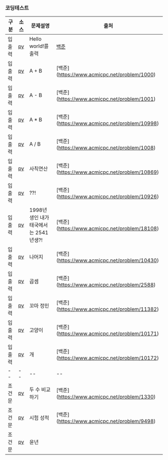 ### 코딩테스트
| 구분 | 소스 | 문제설명 | 출처 |
| -- | -- | -- | -- |
| 입출력 | [py](./codingtests/chapter01/2557.py) | Hello world!를 출력 | [백준](https://www.acmicpc.net/problem/2557)|
| 입출력 | [py](./codingtests/chapter01/1000.py) | A + B | [백준] (https://www.acmicpc.net/problem/1000) |
| 입출력 | [py](./codingtests/chapter01/1001.py) | A - B | [백준] (https://www.acmicpc.net/problem/1001) |
| 입출력 | [py](./codingtests/chapter01/10998.py) | A * B | [백준] (https://www.acmicpc.net/problem/10998) |
| 입출력 | [py](./codingtests/chapter01/1008.py) | A / B | [백준] (https://www.acmicpc.net/problem/1008) |
| 입출력 | [py](./codingtests/chapter01/10869.py) | 사칙연산 | [백준] (https://www.acmicpc.net/problem/10869) |
| 입출력 | [py](./codingtests/chapter01/10926.py) | ??! | [백준] (https://www.acmicpc.net/problem/10926) |
| 입출력 | [py](./codingtests/chapter01/18108.py) | 1998년생인 내가 태국에서는 2541년생?! | [백준] (https://www.acmicpc.net/problem/18108) |
| 입출력 | [py](./codingtests/chapter01/10430.py) | 나머지 | [백준] (https://www.acmicpc.net/problem/10430) |
| 입출력 | [py](./codingtests/chapter01/2588.py) | 곱셈 | [백준] (https://www.acmicpc.net/problem/2588) |
| 입출력 | [py](./codingtests/chapter01/11382.py) | 꼬마 정민 | [백준] (https://www.acmicpc.net/problem/11382) |
| 입출력 | [py](./codingtests/chapter01/10171.py) | 고양이 | [백준] (https://www.acmicpc.net/problem/10171) |
| 입출력 | [py](./codingtests/chapter01/10172.py) | 개 | [백준] (https://www.acmicpc.net/problem/10172) |
| -- | -- | -- | -- |
| 조건문 | [py](./codingtests/chapter02/1330.py) | 두 수 비교하기 | [백준] (https://www.acmicpc.net/problem/1330) |
| 조건문 | [py](./codingtests/chapter02/9498.py) | 시험 성적 | [백준] (https://www.acmicpc.net/problem/9498) |
| 조건문 | [py](./codingtests/chapter02/2753.py) | 윤년 | 